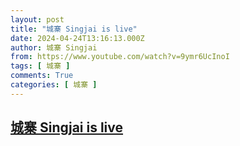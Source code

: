 ```yaml
---
layout: post
title: "城寨 Singjai is live"
date: 2024-04-24T13:16:13.000Z
author: 城寨 Singjai
from: https://www.youtube.com/watch?v=9ymr6UcInoI
tags: [ 城寨 ]
comments: True
categories: [ 城寨 ]
---
```

<!--1713964573000-->
[城寨 Singjai is live](https://www.youtube.com/watch?v=9ymr6UcInoI)
------

<div>

</div>
